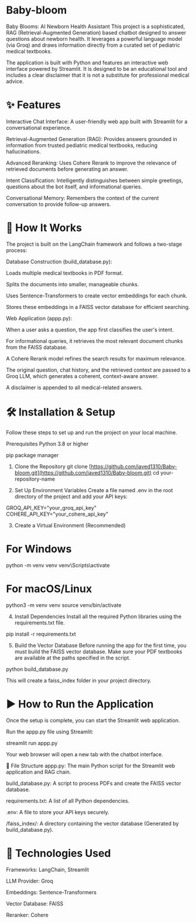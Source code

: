 # Baby-bloom
Baby Blooms: AI Newborn Health Assistant
This project is a sophisticated, RAG (Retrieval-Augmented Generation) based chatbot designed to answer questions about newborn health. It leverages a powerful language model (via Groq) and draws information directly from a curated set of pediatric medical textbooks.

The application is built with Python and features an interactive web interface powered by Streamlit. It is designed to be an educational tool and includes a clear disclaimer that it is not a substitute for professional medical advice.

# ✨ Features
Interactive Chat Interface: A user-friendly web app built with Streamlit for a conversational experience.

Retrieval-Augmented Generation (RAG): Provides answers grounded in information from trusted pediatric medical textbooks, reducing hallucinations.

Advanced Reranking: Uses Cohere Rerank to improve the relevance of retrieved documents before generating an answer.

Intent Classification: Intelligently distinguishes between simple greetings, questions about the bot itself, and informational queries.

Conversational Memory: Remembers the context of the current conversation to provide follow-up answers.

# 🚀 How It Works
The project is built on the LangChain framework and follows a two-stage process:

Database Construction (build_database.py):

Loads multiple medical textbooks in PDF format.

Splits the documents into smaller, manageable chunks.

Uses Sentence-Transformers to create vector embeddings for each chunk.

Stores these embeddings in a FAISS vector database for efficient searching.

Web Application (appp.py):

When a user asks a question, the app first classifies the user's intent.

For informational queries, it retrieves the most relevant document chunks from the FAISS database.

A Cohere Rerank model refines the search results for maximum relevance.

The original question, chat history, and the retrieved context are passed to a Groq LLM, which generates a coherent, context-aware answer.

A disclaimer is appended to all medical-related answers.

# 🛠️ Installation & Setup
Follow these steps to set up and run the project on your local machine.

Prerequisites
Python 3.8 or higher

pip package manager

1. Clone the Repository
git clone [https://github.com/javed1310/Baby-bloom.git](https://github.com/javed1310/Baby-bloom.git)
cd your-repository-name

2. Set Up Environment Variables
Create a file named .env in the root directory of the project and add your API keys:

GROQ_API_KEY="your_groq_api_key"
COHERE_API_KEY="your_cohere_api_key"

3. Create a Virtual Environment (Recommended)
# For Windows
python -m venv venv
venv\Scripts\activate

# For macOS/Linux
python3 -m venv venv
source venv/bin/activate

4. Install Dependencies
Install all the required Python libraries using the requirements.txt file.

pip install -r requirements.txt

5. Build the Vector Database
Before running the app for the first time, you must build the FAISS vector database. Make sure your PDF textbooks are available at the paths specified in the script.

python build_database.py

This will create a faiss_index folder in your project directory.

# ▶️ How to Run the Application
Once the setup is complete, you can start the Streamlit web application.

Run the appp.py file using Streamlit:

streamlit run appp.py

Your web browser will open a new tab with the chatbot interface.

📂 File Structure
appp.py: The main Python script for the Streamlit web application and RAG chain.

build_database.py: A script to process PDFs and create the FAISS vector database.

requirements.txt: A list of all Python dependencies.

.env: A file to store your API keys securely.

/faiss_index/: A directory containing the vector database (Generated by build_database.py).

# 🔧 Technologies Used
Frameworks: LangChain, Streamlit

LLM Provider: Groq

Embeddings: Sentence-Transformers

Vector Database: FAISS

Reranker: Cohere
